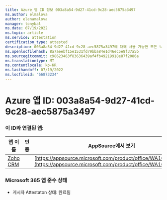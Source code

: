 ```yaml
---
title: Azure 앱 ID 정보 003a8a54-9d27-41cd-9c28-aec5875a3497
ms.author: elmalova
author: elenamalova
manager: tonybal
ms.date: 07/19/2022
ms.topic: article
ms.service: attestation
certification_type: attested
description: 003a8a54-9d27-41cd-9c28-aec5875a3497에 대해 사용 가능한 모든 보안 및 규정 준수 정보입니다.
ms.openlocfilehash: 8a7aeebf15e1531fd79bba84e1d46ec5e8f37a5b
ms.sourcegitcommit: c98623463f83636439af4fb49219918e87f2086a
ms.translationtype: MT
ms.contentlocale: ko-KR
ms.lasthandoff: 07/19/2022
ms.locfileid: "66873234"
---
```

# <a name="azure-app-id-003a8a54-9d27-41cd-9c28-aec5875a3497"></a>Azure 앱 ID: 003a8a54-9d27-41cd-9c28-aec5875a3497


### <a name="apps-associated-with-this-id"></a>이 ID와 연결된 앱:
| **앱 이름** | **인증** | **AppSource에서 보기** |
|--------------|---------------|-----------------------|
| [Zoho CRM](../forward/WA104382094.md) |  | [https://appsource.microsoft.com/product/office/WA104382094](https://appsource.microsoft.com/product/office/WA104382094) |

### <a name="microsoft-365-app-compliance-status"></a>Microsoft 365 앱 준수 상태
- 게시자 Attestaton 상태: 완료됨
